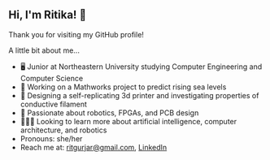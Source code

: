 ## Hi, I'm Ritika! 👋

Thank you for visiting my GitHub profile!

A little bit about me...
- 🖥 Junior at Northeastern University studying Computer Engineering and Computer Science
- 🌊 Working on a Mathworks project to predict rising sea levels
- 🧬 Designing a self-replicating 3d printer and investigating properties of conductive filament
- 🤖 Passionate about robotics, FPGAs, and PCB design
- 👩🏾‍💻 Looking to learn more about artificial intelligence, computer architecture, and robotics
- Pronouns: she/her
- Reach me at: [ritgurjar@gmail.com](ritgurjar@gmail.com), [LinkedIn](www.linkedin.com/in/ritika-gurjar)

<!--
**ritika-gurjar/ritika-gurjar** is a ✨ _special_ ✨ repository because its `README.md` (this file) appears on your GitHub profile.

Here are some ideas to get you started:

- Junior at Northeastern University studying Computer Engineering and Computer Science
- 🔭 I’m currently working on ...
- 🌱 I’m currently learning ...
- 👯 I’m looking to collaborate on ...
- 🤔 I’m looking for help with ...
- 💬 Ask me about ...
- 📫 How to reach me: ...
- 😄 Pronouns: ...
- ⚡ Fun fact: ...
-->
